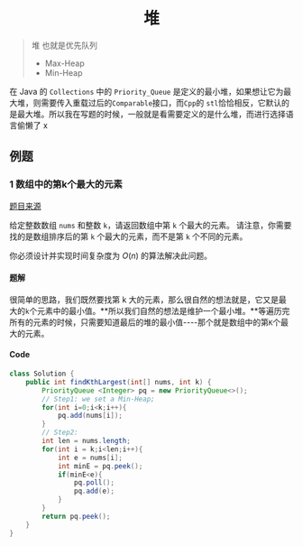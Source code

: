 # <center>堆</center>

> 堆 也就是优先队列 
> 
>  - Max-Heap
>  - Min-Heap 

在 Java 的 `Collections` 中的 `Priority_Queue`  是定义的最小堆，如果想让它为最大堆，则需要传入重载过后的`Comparable`接口，而`Cpp`的 `stl`恰恰相反，它默认的是最大堆。所以我在写题的时候，一般就是看需要定义的是什么堆，而进行选择语言偷懒了 x

## 例题 
### 1 数组中的第k个最大的元素
<a href = "https://leetcode.cn/problems/kth-largest-element-in-an-array/description/?envType=company&envId=bytedance&favoriteSlug=bytedance-thirty-days">题目来源</a>

给定整数数组 `nums` 和整数 `k`，请返回数组中第 `k` 个最大的元素。
请注意，你需要找的是数组排序后的第 `k` 个最大的元素，而不是第 `k` 个不同的元素。

你必须设计并实现时间复杂度为 $O(n)$ 的算法解决此问题。

#### 题解
很简单的思路，我们既然要找第 k 大的元素，那么很自然的想法就是，它又是最大的`k`个元素中的最小值。**所以我们自然的想法是维护一个最小堆。**等遍历完所有的元素的时候，只需要知道最后的堆的最小值----那个就是数组中的第`K`个最大的元素。

#### Code 
```java
class Solution {
    public int findKthLargest(int[] nums, int k) {
        PriorityQueue <Integer> pq = new PriorityQueue<>();
        // Step1: we set a Min-Heap;
        for(int i=0;i<k;i++){
            pq.add(nums[i]);
        }
        // Step2: 
        int len = nums.length;
        for(int i = k;i<len;i++){
            int e = nums[i];
            int minE = pq.peek();
            if(minE<e){
                pq.poll();
                pq.add(e);
            }
        }
        return pq.peek();
    }
}
```
